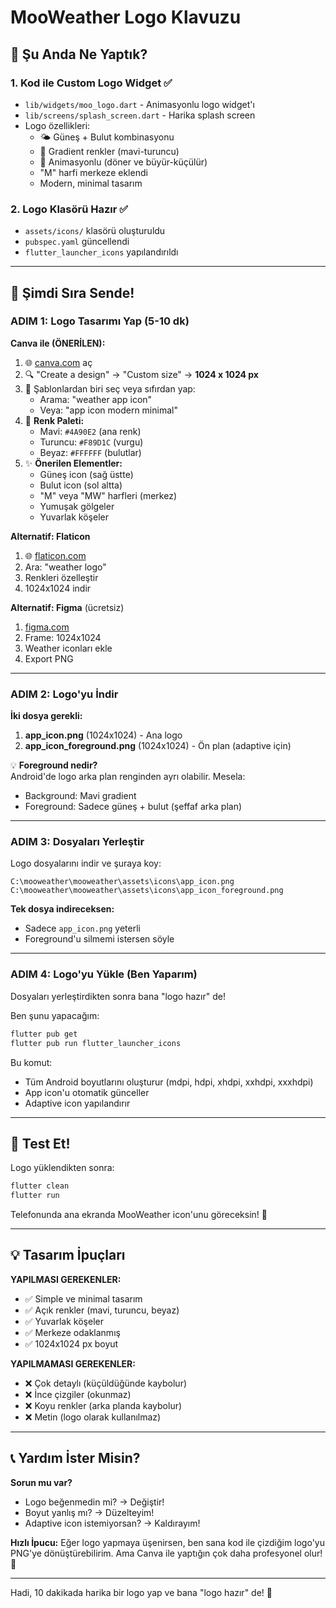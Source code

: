 # MooWeather Logo Klavuzu

## 📱 Şu Anda Ne Yaptık?

### 1. **Kod ile Custom Logo Widget** ✅
- `lib/widgets/moo_logo.dart` - Animasyonlu logo widget'ı
- `lib/screens/splash_screen.dart` - Harika splash screen
- Logo özellikleri:
  - 🌤️ Güneş + Bulut kombinasyonu
  - 🎨 Gradient renkler (mavi-turuncu)
  - 💫 Animasyonlu (döner ve büyür-küçülür)
  - "M" harfi merkeze eklendi
  - Modern, minimal tasarım

### 2. **Logo Klasörü Hazır** ✅
- `assets/icons/` klasörü oluşturuldu
- `pubspec.yaml` güncellendi
- `flutter_launcher_icons` yapılandırıldı

---

## 🎨 Şimdi Sıra Sende!

### ADIM 1: Logo Tasarımı Yap (5-10 dk)

**Canva ile (ÖNERİLEN):**
1. 🌐 [canva.com](https://canva.com) aç
2. 🔍 "Create a design" → "Custom size" → **1024 x 1024 px**
3. 🎨 Şablonlardan biri seç veya sıfırdan yap:
   - Arama: "weather app icon"
   - Veya: "app icon modern minimal"
4. 🌈 **Renk Paleti:**
   - Mavi: `#4A90E2` (ana renk)
   - Turuncu: `#F89D1C` (vurgu)
   - Beyaz: `#FFFFFF` (bulutlar)
5. ✨ **Önerilen Elementler:**
   - Güneş icon (sağ üstte)
   - Bulut icon (sol altta)
   - "M" veya "MW" harfleri (merkez)
   - Yumuşak gölgeler
   - Yuvarlak köşeler

**Alternatif: Flaticon**
1. 🌐 [flaticon.com](https://flaticon.com)
2. Ara: "weather logo"
3. Renkleri özelleştir
4. 1024x1024 indir

**Alternatif: Figma** (ücretsiz)
1. [figma.com](https://figma.com)
2. Frame: 1024x1024
3. Weather iconları ekle
4. Export PNG

---

### ADIM 2: Logo'yu İndir

**İki dosya gerekli:**
1. **app_icon.png** (1024x1024) - Ana logo
2. **app_icon_foreground.png** (1024x1024) - Ön plan (adaptive için)

💡 **Foreground nedir?**  
Android'de logo arka plan renginden ayrı olabilir. Mesela:
- Background: Mavi gradient
- Foreground: Sadece güneş + bulut (şeffaf arka plan)

---

### ADIM 3: Dosyaları Yerleştir

Logo dosyalarını indir ve şuraya koy:
```
C:\mooweather\mooweather\assets\icons\app_icon.png
C:\mooweather\mooweather\assets\icons\app_icon_foreground.png
```

**Tek dosya indireceksen:**
- Sadece `app_icon.png` yeterli
- Foreground'u silmemi istersen söyle

---

### ADIM 4: Logo'yu Yükle (Ben Yaparım)

Dosyaları yerleştirdikten sonra bana "logo hazır" de!

Ben şunu yapacağım:
```bash
flutter pub get
flutter pub run flutter_launcher_icons
```

Bu komut:
- Tüm Android boyutlarını oluşturur (mdpi, hdpi, xhdpi, xxhdpi, xxxhdpi)
- App icon'u otomatik günceller
- Adaptive icon yapılandırır

---

## 🚀 Test Et!

Logo yüklendikten sonra:
```bash
flutter clean
flutter run
```

Telefonunda ana ekranda MooWeather icon'unu göreceksin! 🎉

---

## 💡 Tasarım İpuçları

**YAPILMASI GEREKENLER:**
- ✅ Simple ve minimal tasarım
- ✅ Açık renkler (mavi, turuncu, beyaz)
- ✅ Yuvarlak köşeler
- ✅ Merkeze odaklanmış
- ✅ 1024x1024 px boyut

**YAPILMAMASI GEREKENLER:**
- ❌ Çok detaylı (küçüldüğünde kaybolur)
- ❌ İnce çizgiler (okunmaz)
- ❌ Koyu renkler (arka planda kaybolur)
- ❌ Metin (logo olarak kullanılmaz)

---

## 📞 Yardım İster Misin?

**Sorun mu var?**
- Logo beğenmedin mi? → Değiştir!
- Boyut yanlış mı? → Düzelteyim!
- Adaptive icon istemiyorsan? → Kaldırayım!

**Hızlı İpucu:**
Eğer logo yapmaya üşenirsen, ben sana kod ile çizdiğim logo'yu PNG'ye dönüştürebilirim. Ama Canva ile yaptığın çok daha profesyonel olur! 💪

---

Hadi, 10 dakikada harika bir logo yap ve bana "logo hazır" de! 🚀
